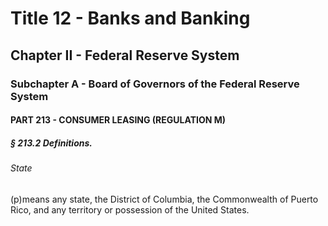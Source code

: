 
# Title 12 - Banks and Banking
## Chapter II - Federal Reserve System
### Subchapter A - Board of Governors of the Federal Reserve System
#### PART 213 - CONSUMER LEASING (REGULATION M)
##### § 213.2 Definitions.
###### State

(p)means any state, the District of Columbia, the Commonwealth of Puerto Rico, and any territory or possession of the United States.
